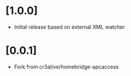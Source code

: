 
# [1.0.0]

- Initial release based on external XML watcher

# [0.0.1]

- Fork from cr3ative/homebridge-apcaccess
